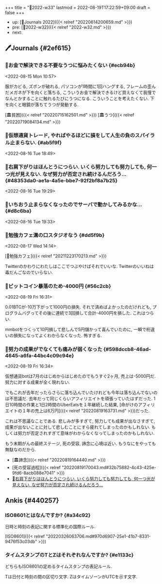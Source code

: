 +++
title = "📓2022-w33"
lastmod = 2022-08-19T17:22:59+09:00
draft = false
+++

-   up: [📅Journals 2022]({{< relref "20220614200659.md" >}})
-   pre: [📓2022-w32]({{< relref "2022-w32.md" >}})
-   next:


## 🖊Journals {#2ef615}


### 💭お金で解決できる不要なうつに悩みたくない {#ecb94b}

<span class="timestamp-wrapper"><span class="timestamp">&lt;2022-08-15 Mon 10:57&gt;</span></span>

服がカビる, ズボンが破れる, パソコンが1時間に1回ハングする, フレームの歪んだメガネが下を向くと落ちる, こういうお金で解決できるけど買えなくて我慢でなんとかすることに触れるたびにうつになる. こういうことを考えたくない. 下を向くと眼鏡が落ちてうつが発動する.

[🏛貧困]({{< relref "20220715162501.md" >}}) [🏛うつ]({{< relref "20220719084134.md" >}})


### 💭仮想通貨トレード, やればやるほどに損をして人生の負のスパイラル止まらない. {#ab5f9f}

<span class="timestamp-wrapper"><span class="timestamp">&lt;2022-08-16 Tue 18:49&gt;</span></span>


### 💭右肩下がりはほんとうにつらい. いくら努力しても努力しても, 何一つ光が見えない. なぜ努力が否定され続けるんだろう... {#48353da0-ae1a-4a5e-bbe7-92f2bf8a7b25}

<span class="timestamp-wrapper"><span class="timestamp">&lt;2022-08-16 Tue 19:29&gt;</span></span>


### 💭いちおう止まらなくなったのでサーバで動かしてみるかな... {#d8c6ba}

<span class="timestamp-wrapper"><span class="timestamp">&lt;2022-08-16 Tue 19:33&gt;</span></span>


### 💭勉強カフェ溝の口スタジオなう {#dd5f9b}

<span class="timestamp-wrapper"><span class="timestamp">&lt;2022-08-17 Wed 14:14&gt;</span></span>

[🔖勉強カフェ]({{< relref "20211223170213.md" >}})

Twitterのかわりにわたしはここでつぶやけばそれでいいな. Twitterのいいねは毒だんごなのでいらない.


### 💭ビットコイン暴落のため-4000円 {#56c2cb}

<span class="timestamp-wrapper"><span class="timestamp">&lt;2022-08-19 Fri 16:31&gt;</span></span>

0.01BTCが-10万下がって1000円の損失. それで済めばよかったのだけれども, プログラムバグってその後に連続で3回損して合計-4000円を損した. これはつらい.

mmbotをつくって10円損して悲しんで5円儲かって喜んでいたのに, 一瞬で桁違いの損失になってよくわからなくなった. 怖すぎる.


### 💭努力の成果がでなくても痛みが弱くなった {#598dccb8-46ad-4645-a6fa-44bc4c09c94e}

<span class="timestamp-wrapper"><span class="timestamp">&lt;2022-08-19 Fri 16:34&gt;</span></span>

仮想通貨botは7月のはじめからはじめたのでもうすぐ2ヶ月, 売上は-5000円だ. 努力に対する成果が全く現れない.

でもこれが去年だったらさらに落ち込んでいたけれども今年は落ち込んでないのは不思議だ. 去年だって同じくらいアフィリエイトを頑張っていたはずだった. 1日10時間の作業と1日2時間のUberEatsを１年継続した結果, [命がけのアフィリエイトの１年の売上は6万円]({{< relref "20220819163731.md" >}})だった.

これは不思議なことである. 悲しみが多すぎて, 努力しても成果が出なさすぎて, 成果が出ないことに対して悲しむことにすら疲れてしまったのかもしれない. もしくは努力が否定されすぎて意味がわからなくなってしまったのかもしれない.

もう末期がんの最終ステージ, 死の受容, 諦念に心境は近い. もうなにをやっても無駄なのだから.

-   [🏛諦念]({{< relref "20220819164440.md" >}})
-   [死の受容過程]({{< relref "20220819170043.md#32b75882-4c43-425e-9fd6-8acb088e7041" >}})
-   [💭右肩下がりはほんとうにつらい. いくら努力しても努力しても, 何一つ光が見えない. なぜ努力が否定され続けるんだろう...](#48353da0-ae1a-4a5e-bbe7-92f2bf8a7b25)


## Ankis {#440257}


### ISO8601とはなんですか? {#a34c92}

日時と時刻の表記に関する標準化の国際ルール.

[ISO8601]({{< relref "20220326063706.md#970d6907-25e1-41b7-8331-9476f53c03db" >}})


### タイムスタンプのTとZはそれぞれなんですか? {#e1133c}

どちらもISO8601の定めるタイムスタンプの表記ルール.

Tは日付と時刻の間の区切り文字. ZはタイムゾーンがUTCを示す文字.
